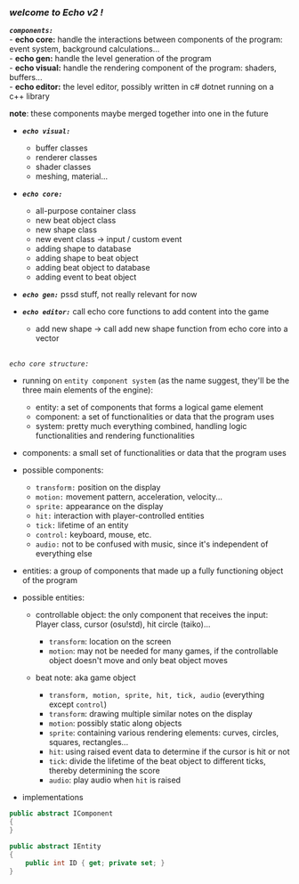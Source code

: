 ### *welcome to Echo v2 !*

***`components:`***\
	- **echo core:** handle the interactions between components of the program: event system, background calculations...\
	- **echo gen:** handle the level generation of the program\
	- **echo visual:** handle the rendering component of the program: shaders, buffers...\
	- **echo editor:** the level editor, possibly written in c# dotnet running on a c++ library

__note__: these components maybe merged together into one in the future

- ***`echo visual:`***
	- buffer classes
	- renderer classes
	- shader classes
	- meshing, material...

- ***`echo core:`***
	- all-purpose container class
	- new beat object class
	- new shape class
	- new event class -> input / custom event
	- adding shape to database
	- adding shape to beat object
	- adding beat object to database
	- adding event to beat object

- ***`echo gen:`*** pssd stuff, not really relevant for now

- ***`echo editor:`*** call echo core functions to add content into the game
	- add new shape -> call add new shape function from echo core into a vector

\
*`echo core structure:`*
- running on `entity component system` (as the name suggest, they'll be the three main elements of the engine):
	- entity: a set of components that forms a logical game element
	- component: a set of functionalities or data that the program uses
	- system: pretty much everything combined, handling logic functionalities and rendering functionalities

- components: a small set of functionalities or data that the program uses
- possible components:
	- `transform:` position on the display
	- `motion:` movement pattern, acceleration, velocity...
	- `sprite:` appearance on the display
	- `hit:` interaction with player-controlled entities
	- `tick:` lifetime of an entity
	- `control:` keyboard, mouse, etc.
	- `audio:` not to be confused with music, since it's independent of everything else

- entities: a group of components that made up a fully functioning object of the program
- possible entities:
	- controllable object: the only component that receives the input: Player class, cursor (osu!std), hit circle (taiko)...
		- `transform`: location on the screen
		- `motion`: may not be needed for many games, if the controllable object doesn't move and only beat object moves

	- beat note: aka game object
		- `transform, motion, sprite, hit, tick, audio` (everything except `control`)
		- `transform`: drawing multiple similar notes on the display
		- `motion`: possibly static along objects
		- `sprite`: containing various rendering elements: curves, circles, squares, rectangles...
		- `hit`: using raised event data to determine if the cursor is hit or not
		- `tick`: divide the lifetime of the beat object to different ticks, thereby determining the score
		- `audio`: play audio when `hit` is raised

- implementations
```c#
public abstract IComponent
{
}

public abstract IEntity
{
	public int ID { get; private set; }
}
``` 